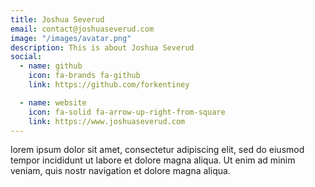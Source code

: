 ```yaml
---
title: Joshua Severud
email: contact@joshuaseverud.com
image: "/images/avatar.png"
description: This is about Joshua Severud
social:
  - name: github
    icon: fa-brands fa-github
    link: https://github.com/forkentiney

  - name: website
    icon: fa-solid fa-arrow-up-right-from-square
    link: https://www.joshuaseverud.com
---
```


lorem ipsum dolor sit amet, consectetur adipiscing elit, sed do eiusmod tempor incididunt ut labore et dolore magna aliqua. Ut enim ad minim veniam, quis nostr navigation et dolore magna aliqua.
